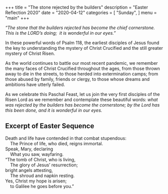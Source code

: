 +++
title = "The stone rejected by the builders"
description = "Easter Reflection 2020"
date = "2020-04-12"
categories = [
    "Sunday",
]
menu = "main"
+++

_“The stone that the builders rejected has become the chief cornerstone. This is the LORD’s doing;  it is wonderful in our eyes.”_

In these powerful words of Psalm 118, the earliest disciples of Jesus found the key to understanding the mystery of Christ Crucified and the still greater mystery of Christ Risen. 

As the world continues to battle our most recent pandemic, we remember the many faces of Christ Crucified throughout the ages, from those thrown away to die in the streets, to those herded into extermination camps; from those abused by family, friends or clergy, to those whose dreams and ambitions have utterly failed. 

As we celebrate this Paschal Feast, let us join the very first disciples of the Risen Lord as we remember and contemplate these beautiful words: _what was rejected by the builders has become the cornerstone; by the Lord has this been done, and it is wonderful in our eyes._                           

## Excerpt of Easter Sequence
Death and life have contended in that combat stupendous:  
    The Prince of life, who died, reigns immortal.  
Speak, Mary, declaring  
    What you saw, wayfaring.  
“The tomb of Christ, who is living,  
    The glory of Jesus’ resurrection;  
bright angels attesting,  
    The shroud and napkin resting.  
Yes, Christ my hope is arisen;  
    to Galilee he goes before you.”   

